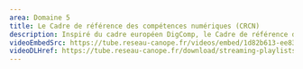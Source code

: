 ```yaml
---
area: Domaine 5
title: Le Cadre de référence des compétences numériques (CRCN)
description: Inspiré du cadre européen DigComp, le Cadre de référence des compétences numériques (CRCN) structure les savoirs et savoir-faire relatifs au numérique pour aider les enseignants et leurs élèves au développement de ces compétences dans le cadre scolaire. Prêt à en savoir encore plus sur le CRCN ?
videoEmbedSrc: https://tube.reseau-canope.fr/videos/embed/1d82b613-ee83-4b08-895d-61a10aa8ecdb
videoDLHref: https://tube.reseau-canope.fr/download/streaming-playlists/hls/videos/1d82b613-ee83-4b08-895d-61a10aa8ecdb-1080-fragmented.mp4
---
```

